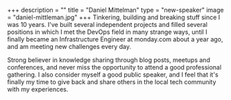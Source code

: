 +++
description = ""
title = "Daniel Mittelman"
type = "new-speaker"
image = "daniel-mittleman.jpg"
+++
Tinkering, building and breaking stuff since I was 10 years. I've built several independent projects and filled several positions in which I met the DevOps field in many strange ways, until I finally became an Infrastructure Engineer at monday.com about a year ago, and am meeting new challenges every day.

Strong believer in knowledge sharing through blog posts, meetups and conferences, and never miss the opportunity to attend a good professional gathering. I also consider myself a good public speaker, and I feel that it's finally my time to give back and share others in the local tech community with my experiences.